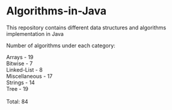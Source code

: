# Algorithms-in-Java
This repository contains different data structures and algorithms implementation in Java

Number of algorithms under each category:

Arrays - 19 <br>
Bitwise - 7 <br>
Linked-List - 8 <br>
Miscellaneous - 17 <br> 
Strings - 14 <br>
Tree - 19 <br>
<br>
Total: 84<br>